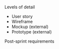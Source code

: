Levels of detail
- User story
- Wireframe
- Mockup (external)
- Prototype (external)

Post-sprint requirements